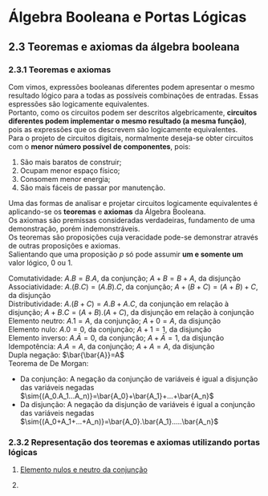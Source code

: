 # Álgebra Booleana e Portas Lógicas

## 2.3 Teoremas e axiomas da álgebra booleana

### 2.3.1 Teoremas e axiomas
Com vimos, expressões booleanas diferentes podem apresentar o mesmo resultado lógico para a todas as possíveis combinações de entradas.
Essas espressões são logicamente equivalentes.   
Portanto, como os circuitos podem ser descritos algebricamente, **circuitos diferentes podem implementar o mesmo resultado (a mesma função)**,
pois as expressões que os descrevem são logicamente equivalentes.  
Para o projeto de circuitos digitais, normalmente deseja-se obter circuitos com o **menor número possível de componentes**, pois:
1. São mais baratos de construir;
2. Ocupam menor espaço físico;
3. Consomem menor energia;
4. São mais fáceis de passar por manutenção.  


Uma das formas de analisar e projetar circuitos logicamente equivalentes é aplicando-se os **teoremas** e **axiomas** da Álgebra Booleana.  
Os axiomas são premissas consideradas verdadeiras, fundamento de uma demonstração, porém indemonstráveis.  
Os teoremas são proposições cuja veracidade pode-se demonstrar através de outras proposições e axiomas.  
Salientando que uma proposição *p* só pode assumir **um e somente um** valor lógico, 0 ou 1.

Comutatividade: $A.B=B.A$, da conjunção; $A+B=B+A$, da disjunção  
Associatividade: $A.(B.C)=(A.B).C$, da conjunção; $A+(B+C)=(A+B)+C$, da disjunção    
Distributividade: $A.(B+C)=A.B+A.C$, da conjunção em relação à disjunção; $A+B.C=(A+B).(A+C)$, da disjunção em relação à conjunção  
Elemento neutro: $A.1=A$, da conjunção; $A+0=A$, da disjunção  
Elemento nulo: $A.0=0$, da conjunção; $A+1=1$, da disjunção  
Elemento inverso: $A.\bar{A}=0$, da conjunção; $A+\bar{A}=1$, da disjunção  
Idempotência: $A.A=A$, da conjunção; $A+A=A$, da disjunção  
Dupla negação: $\bar{\bar{A}}=A$  
Teorema de De Morgan:
- Da conjunção: A negação da conjunção de variáveis é igual a disjunção das variáveis negadas  
$\sim{(A_0.A_1...A_n)}=\bar{A_0}+\bar{A_1}+...+\bar{A_n}$
- Da disjunção: A negação da disjunção de variáveis é igual a conjunção das variáveis negadas  
$\sim{(A_0+A_1+...+A_n)}=\bar{A_0}.\bar{A_1}.....\bar{A_n}$

### 2.3.2 Representação dos teoremas e axiomas utilizando portas lógicas

1. [Elemento nulos e neutro da conjunção](/sisdig_aulas/images_sisdig/nulo_conjuncao.jpg)

2. 










